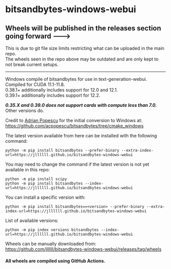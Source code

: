 # bitsandbytes-windows-webui

## Wheels will be published in the releases section going forward --->
This is due to git file size limits restricting what can be uploaded in the main repo.  
The wheels seen in the repo above may be outdated and are only kept to not break current setups.

----
Windows compile of bitsandbytes for use in text-generation-webui.  
Compiled for CUDA 11.1-11.8.  
0.38.1+ additionally includes support for 12.0 and 12.1.  
0.39.1+ additionally includes support for 12.2.

***0.35.X and 0.39.0 does not support cards with compute less than 7.0.***  
Other versions do.

Credit to [Adrian Popescu](https://github.com/acpopescu) for the initial conversion to Windows at: https://github.com/acpopescu/bitsandbytes/tree/cmake_windows

The latest version available from here can be installed with the following command:
```
python -m pip install bitsandbytes --prefer-binary --extra-index-url=https://jllllll.github.io/bitsandbytes-windows-webui
```
You may need to change the command if the latest version is not yet available in this repo:
```
python -m pip install scipy
python -m pip install bitsandbytes --index-url=https://jllllll.github.io/bitsandbytes-windows-webui
```

You can install a specific version with:
```
python -m pip install bitsandbytes==<version> --prefer-binary --extra-index-url=https://jllllll.github.io/bitsandbytes-windows-webui
```
List of available versions:
```
python -m pip index versions bitsandbytes --index-url=https://jllllll.github.io/bitsandbytes-windows-webui
```

Wheels can be manually downloaded from: https://github.com/jllllll/bitsandbytes-windows-webui/releases/tag/wheels


#### All wheels are compiled using GitHub Actions.
